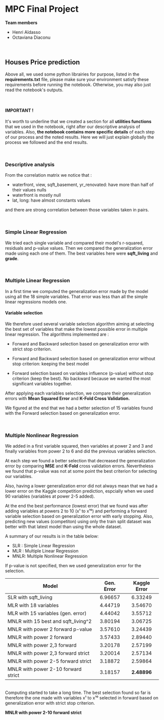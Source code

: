 # MPC Final Project

__Team members__
* Henri Aïdasso
* Octaviana Diaconu

<br>

## __Houses Price prediction__

Above all, we used some python librairies for purpose, listed in the __requirements.txt__ file, please make sure your environment satisfy these requirements before running the notebook. Otherwise, you may also just read the notebook's outputs.

<br>

#### __IMPORTANT !__
It's worth to underline that we created a section for all __utilities functions__ that we used in the notebook, right after our descriptive analysis of variables. Also, __the notebook contains more specific details__ of each step of our process and the noted results. Here we will just explain globally the process we followed and the end results.

<br>

### __Descriptive analysis__

From the correlation matrix we notice that :
- waterfront, view, sqft_basement, yr_renovated: have more than half of their values nulls
- waterfront is mostly null
- lat, long: have almost constants values

and there are strong correlation between those variables taken in pairs.

<br>

### __Simple Linear Regression__

We tried each single variable and compared their model's r-squared, residuals and p-value values. Then we compared the generalization error made using each one of them.
The best variables here were __sqft_living__ and __grade__. 

<br>

### __Multiple Linear Regression__

In a first time we computed the generalization error made by the model using all the 18 simple variables. That error was less than all the simple linear regressions models one.

#### __Variable selection__
We therefore used several variable selection algorithm aiming at selecting the best set of variables that make the lowest possible error in multiple linear regression. The algorithms implemented are : 

- Forward and Backward selection based on generalization error with strict stop criterion.

- Forward and Backward selection based on generalization error without stop criterion: keeping the best model

- Forward selection based on variables influence (p-value) without stop criterion (keep the best). No backward because we wanted the most significant variables together.

After applying each variables selection, we compare their generalization errors with __Mean Squared Error__ and __K-Fold Cross Validation.__

We figured at the end that we had a better selection of 15 variables found with the Forward selection based on generalization error. 

<br>

### __Multiple Nonlinear Regression__

We added in a first variable squared, then variables at power 2 and 3 and finally variables from power 2 to 6 and did the previous variables selection. 

At each step we found a better selection that decreased the generalization error by comparing __MSE__ and __K-Fold__ cross validation errors. Nevertheless we found that p-value was not at some point the best criterion for selecting our variables.

Also, having a lower generalization error did not always mean that we had a lower error on the Kaggle competition prediction, espcially when we used 90 variables (variables at power 2-5 added).

At the end the best performance (lowest error) that we found was after adding variables at powers 2 to 10
(x¹ to x¹⁰) and performing a forward variable selection based on generalization error with early stopping.
Also, predicting new values (competiton) using only the train split dataset was better with that latest model than using the whole dataset.

A summary of our results is in the table below:

- SLR : Simple Linear Regression
- MLR : Multiple Linear Regression
- MNLR: Multiple Nonlinear Regression

If p-value is not specified, then we used generalization error for the selection.


| Model                               | Gen. Error | Kaggle Error |
|-------------------------------------|:----------:|:------------:|
| SLR with sqft_living                |   6.96657  |    6.33249   |
| MLR with 18 variables               |   4.44719  |    3.54670   |
| MLR with 15 variables (gen. error)  |   4.44042  |    3.55712   |
| MNLR with 15 best and sqft_living^2 |   3.80194  |    3.06725   |
| MNLR with power 2 forward p-value   |   3.57610  |    3.24439   |
| MNLR with power 2 forward           |   3.57433  |    2.89440   |
| MNLR with power 2,3 forward         |   3.20178  |    2.57199   |
| MNLR with power 2,3 forward strict  |   3.20014  |    2.57134   |
| MNLR with power 2-5 forward strict  |   3.18872  |    2.59864   |
| MNLR with power 2-10 forward strict |   3.18157  |  __2.48896__ |


<br>
Computing started to take a long time. 
The best selection found so far is therefore the one made with variables x¹ to x¹⁰ selected in forward based on generalization error with strict stop criterion. 
<br>

__MNLR with power 2-10 forward strict__
